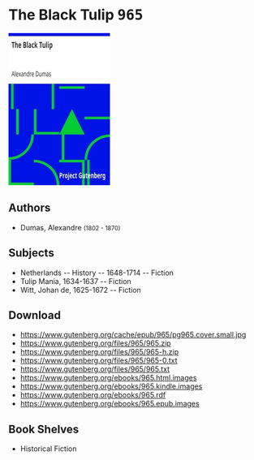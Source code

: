 # The Black Tulip <kbd>965</kbd>

![](./cover.medium.jpg "")

## Authors


 - Dumas, Alexandre <small>(1802 - 1870)</small>

## Subjects


 - Netherlands -- History -- 1648-1714 -- Fiction
 - Tulip Mania, 1634-1637 -- Fiction
 - Witt, Johan de, 1625-1672 -- Fiction

## Download


 - https://www.gutenberg.org/cache/epub/965/pg965.cover.small.jpg
 - https://www.gutenberg.org/files/965/965.zip
 - https://www.gutenberg.org/files/965/965-h.zip
 - https://www.gutenberg.org/files/965/965-0.txt
 - https://www.gutenberg.org/files/965/965.txt
 - https://www.gutenberg.org/ebooks/965.html.images
 - https://www.gutenberg.org/ebooks/965.kindle.images
 - https://www.gutenberg.org/ebooks/965.rdf
 - https://www.gutenberg.org/ebooks/965.epub.images

## Book Shelves


 - Historical Fiction
